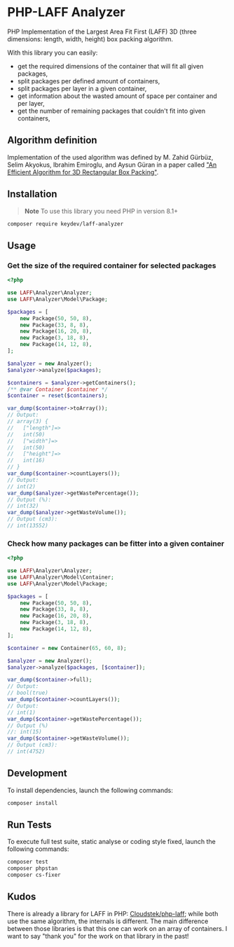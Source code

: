 # PHP-LAFF Analyzer
PHP Implementation of the Largest Area Fit First (LAFF) 3D (three dimensions: length, width, height) box packing algorithm.

With this library you can easily:
- get the required dimensions of the container that will fit all given packages,
- split packages per defined amount of containers,
- split packages per layer in a given container,
- get information about the wasted amount of space per container and per layer,
- get the number of remaining packages that couldn't fit into given containers,

## Algorithm definition

Implementation of the used algorithm was defined by M. Zahid Gürbüz, Selim Akyokus, Ibrahim Emiroglu, and Aysun Güran in a paper called ["An Efficient Algorithm for 3D Rectangular Box Packing"](http://www.zahidgurbuz.com/yayinlar/An%20Efficient%20Algorithm%20for%203D%20Rectangular%20Box%20Packing.pdf).

## Installation

> **Note**
> To use this library you need PHP in version 8.1+

```bash
composer require keydev/laff-analyzer
```

## Usage

### Get the size of the required container for selected packages
```php
<?php

use LAFF\Analyzer\Analyzer;
use LAFF\Analyzer\Model\Package;

$packages = [
    new Package(50, 50, 8),
    new Package(33, 8, 8),
    new Package(16, 20, 8),
    new Package(3, 18, 8),
    new Package(14, 12, 8),
];

$analyzer = new Analyzer();
$analyzer->analyze($packages);

$containers = $analyzer->getContainers();
/** @var Container $container */
$container = reset($containers);

var_dump($container->toArray());
// Output:
// array(3) {
//   ["length"]=>
//   int(50)
//   ["width"]=>
//   int(50)
//   ["height"]=>
//   int(16)
// }
var_dump($container->countLayers());
// Output:
// int(2)
var_dump($analyzer->getWastePercentage());
// Output (%):
// int(32)
var_dump($analyzer->getWasteVolume());
// Output (cm3):
// int(13552)
```

### Check how many packages can be fitter into a given container
```php
<?php

use LAFF\Analyzer\Analyzer;
use LAFF\Analyzer\Model\Container;
use LAFF\Analyzer\Model\Package;

$packages = [
    new Package(50, 50, 8),
    new Package(33, 8, 8),
    new Package(16, 20, 8),
    new Package(3, 18, 8),
    new Package(14, 12, 8),
];

$container = new Container(65, 60, 8);

$analyzer = new Analyzer();
$analyzer->analyze($packages, [$container]);

var_dump($container->full);
// Output:
// bool(true)
var_dump($container->countLayers());
// Output:
// int(1)
var_dump($container->getWastePercentage());
// Output (%)
//: int(15)
var_dump($container->getWasteVolume());
// Output (cm3):
// int(4752)
```

## Development
To install dependencies, launch the following commands:
```bash
composer install
```

## Run Tests
To execute full test suite, static analyse or coding style fixed, launch the following commands:
```bash
composer test
composer phpstan
composer cs-fixer
```

## Kudos
There is already a library for LAFF in PHP: [Cloudstek/php-laff](https://github.com/Cloudstek/php-laff); while both use the same algorithm, the internals is different. The main difference between those libraries is that this one can work on an array of containers. I want to say "thank you" for the work on that library in the past!
